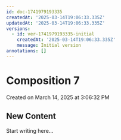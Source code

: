 ```yaml
---
id: doc-1741979193335
createdAt: '2025-03-14T19:06:33.335Z'
updatedAt: '2025-03-14T19:06:33.335Z'
versions:
  - id: ver-1741979193335-initial
    createdAt: '2025-03-14T19:06:33.335Z'
    message: Initial version
annotations: []
---
```



# Composition 7

Created on March 14, 2025 at 3:06:32 PM



## New Content

Start writing here...
